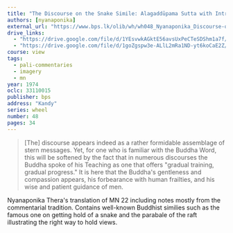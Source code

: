 ```yaml
---
title: "The Discourse on the Snake Simile: Alagaddūpama Sutta with Introduction and Notes"
authors: [nyanaponika]
external_url: "https://www.bps.lk/olib/wh/wh048_Nyanaponika_Discourse-on-the-Snake-Simile.html"
drive_links:
  - "https://drive.google.com/file/d/1YEsvwkAGktE56avsUxPeCTeSDShm1a7f/view?usp=drive_link"
  - "https://drive.google.com/file/d/1goZgspw3e-ALlL2mRa1ND-yt6koCaE2Z/view?usp=drive_link"
course: view
tags:
  - pali-commentaries
  - imagery
  - mn
year: 1974
oclc: 33110015
publisher: bps
address: "Kandy"
series: wheel
number: 48
pages: 34
---
```


> [The] discourse appears indeed as a rather formidable assemblage of stern messages. Yet, for one who is familiar with the Buddha Word, this will be softened by the fact that in numerous discourses the Buddha spoke of his Teaching as one that offers "gradual training, gradual progress." It is here that the Buddha's gentleness and compassion appears, his forbearance with human frailties, and his wise and patient guidance of men.

Nyanaponika Thera's translation of MN 22 including notes mostly from the commentarial tradition.
Contains well-known Buddhist similies such as the famous one on getting hold of a snake and the parabale of the raft illustrating the right way to hold views.
